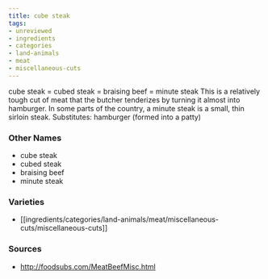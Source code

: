 ```yaml
---
title: cube steak
tags:
- unreviewed
- ingredients
- categories
- land-animals
- meat
- miscellaneous-cuts
---
```

cube steak = cubed steak = braising beef = minute steak This is a relatively tough cut of meat that the butcher tenderizes by turning it almost into hamburger. In some parts of the country, a minute steak is a small, thin sirloin steak. Substitutes: hamburger (formed into a patty)

### Other Names

* cube steak
* cubed steak
* braising beef
* minute steak

### Varieties

* [[ingredients/categories/land-animals/meat/miscellaneous-cuts/miscellaneous-cuts]]

### Sources
* http://foodsubs.com/MeatBeefMisc.html

